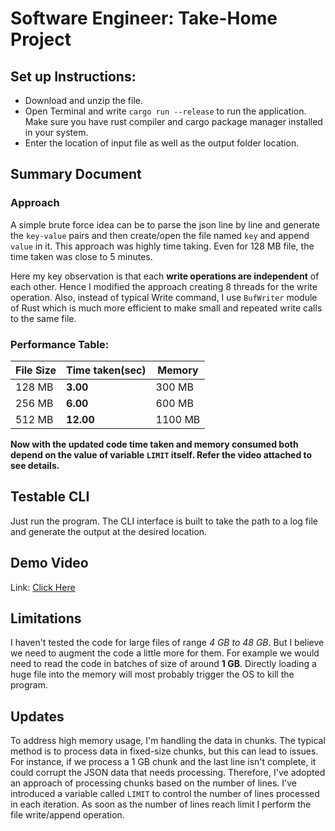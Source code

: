 # Software Engineer: Take-Home Project

## Set up Instructions:
* Download and unzip the file.
* Open Terminal and write `cargo run --release` to run the application. Make sure you have rust compiler and cargo package manager installed in your system.
* Enter the location of input file as well as the output folder location.

## Summary Document
### Approach
A simple brute force idea can be to parse the json line by line and generate the `key-value` pairs and then create/open the file named `key` and append `value` in it. This approach was highly time taking. Even for 128 MB file, the time taken was close to 5 minutes.

Here my key observation is that each **write operations are independent** of each other. Hence I modified the approach creating 8 threads for the write operation. Also, instead of typical Write command, I use `BufWriter` module of Rust which is much more efficient to make small and repeated write calls to the same file.


### Performance Table:
| File Size | Time taken(sec) | Memory |
|-----------|-----------------|--------|
| 128 MB | **3.00**  | 300 MB       |
| 256 MB | **6.00**  | 600 MB       |
| 512 MB | **12.00** | 1100 MB      |

**Now with the updated code time taken and memory consumed both depend on the value of variable `LIMIT` itself. Refer the video attached to see details.**

## Testable CLI 
Just run the program. The CLI interface is built to take the path to a log file and generate the output at the desired location.

## Demo Video
Link: <a href='https://github.com/NimbleNitesh/columnar_logger-main/blob/master/Demonstration_video.mkv'>Click Here</a>

## Limitations
I haven't tested the code for large files of range *4 GB to 48 GB*. But I believe we need to augment the code a little more for them. For example we would need to read the code in batches of size of around **1 GB**. Directly loading a huge file into the memory will most probably trigger the OS to kill the program.

## Updates
To address high memory usage, I'm handling the data in chunks. The typical method is to process data in fixed-size chunks, but this can lead to issues. For instance, if we process a 1 GB chunk and the last line isn't complete, it could corrupt the JSON data that needs processing. Therefore, I've adopted an approach of processing chunks based on the number of lines. I've introduced a variable called `LIMIT` to control the number of lines processed in each iteration. As soon as the number of lines reach limit I perform the file write/append operation.
